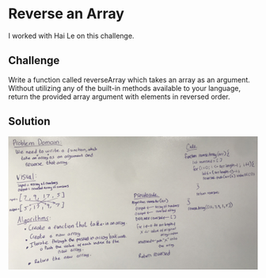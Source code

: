 # Reverse an Array
I worked with Hai Le on this challenge. 

## Challenge
Write a function called reverseArray which takes an array as an argument. Without utilizing any of the built-in methods available to your language, return the provided array argument with elements in reversed order.

## Solution
![White Board Solution](assets/array_reverse.jpg)

